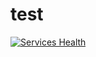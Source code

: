 # test

[![Services Health](http://localhost:3000/badge/1572026932-59b9ae1a-00d1-41cf-bb2a-9fc780bd764f)](https://montastic.com)

